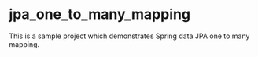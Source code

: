 # jpa_one_to_many_mapping
This is a sample project which demonstrates Spring data JPA one to many mapping.
